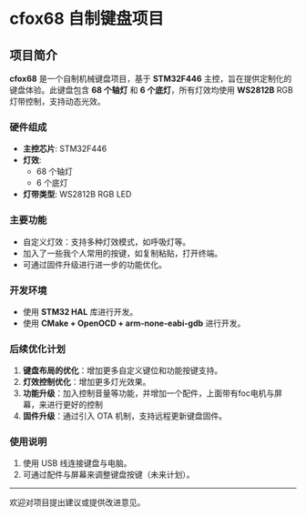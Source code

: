 # cfox68 自制键盘项目

## 项目简介

**cfox68** 是一个自制机械键盘项目，基于 **STM32F446** 主控，旨在提供定制化的键盘体验。此键盘包含 **68 个轴灯** 和 **6 个底灯**，所有灯效均使用 **WS2812B** RGB 灯带控制，支持动态光效。

### 硬件组成

- **主控芯片**: STM32F446
- **灯效**: 
  - 68 个轴灯
  - 6 个底灯
- **灯带类型**: WS2812B RGB LED

### 主要功能

- 自定义灯效：支持多种灯效模式，如呼吸灯等。
- 加入了一些我个人常用的按键，如复制粘贴，打开终端。
- 可通过固件升级进行进一步的功能优化。

### 开发环境

- 使用 **STM32 HAL** 库进行开发。
- 使用 **CMake + OpenOCD + arm-none-eabi-gdb** 进行开发。

### 后续优化计划

1. **键盘布局的优化**：增加更多自定义键位和功能按键支持。
2. **灯效控制优化**：增加更多灯光效果。
3. **功能升级**：加入控制音量等功能，并增加一个配件，上面带有foc电机与屏幕，来进行更好的控制
4. **固件升级**：通过引入 OTA 机制，支持远程更新键盘固件。

### 使用说明

1. 使用 USB 线连接键盘与电脑。
2. 可通过配件与屏幕来调整键盘按键（未来计划）。

---

欢迎对项目提出建议或提供改进意见。
